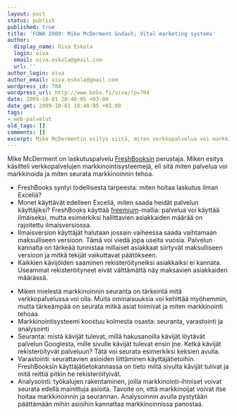 ```yaml
---
layout: post
status: publish
published: true
title: 'FOWA 2009: Mike McDerment &ndash; Vital marketing systems'
author:
  display_name: Oiva Eskola
  login: oiva
  email: oiva.eskola@gmail.com
  url: ''
author_login: oiva
author_email: oiva.eskola@gmail.com
wordpress_id: 704
wordpress_url: http://www.bobs.fi/oiva/?p=704
date: 2009-10-01 20:48:05 +03:00
date_gmt: 2009-10-01 18:48:05 +03:00
tags:
- web-palvelut
old_tags: []
comments: []
excerpt: Mike McDermentin esitys siitä, miten verkkopalvelua voi markkinoida ja miten seurata markkinoinnin tehoa.
---
```

<p>Mike McDerment on laskutuspalvelu <a href="http://www.freshbooks.com/">FreshBooksin</a> perustaja. Miken esitys käsitteli verkkopalvelujen markkinointisysteemejä, eli sitä miten palvelua voi markkinoida ja miten seurata markkinoinnin tehoa.</p>
<ul>
<li>FreshBooks syntyi todellisesta tarpeesta: miten hoitaa laskutus ilman Exceliä?</li>
<li>Monet käyttävät edelleen Exceliä, miten saada heidät palvelun käyttäjiksi? FreshBooks käyttää <a title="Wikipedia: freemium" href="http://fi.wikipedia.org/wiki/Freemium">freemium</a>-mallia: palvelua voi käyttää ilmaiseksi, mutta esimerkiksi hallittavien asiakkaiden määrää on rajoitettu ilmaisversiossa.</li>
<li>Ilmaisversion käyttäjät halutaan jossain vaiheessa saada vaihtamaan maksulliseen versioon. Tämä voi viedä jopa useita vuosia. Palvelun kannalta on tärkeää tunnistaa millaiset asiakkaat siirtyvät maksulliseen versioon ja mitkä tekijät vaikuttavat päätökseen.</li>
<li>Kaikkien kävijöiden saaminen rekisteröityneiksi asiakkaiksi ei kannata. Useammat rekisteröityneet eivät välttämättä näy maksavien asiakkaiden määrässä.</li>
</ul>
<ul>
<li>Miken mielestä markkinoinnin seuranta on tärkeintä mitä verkkopalvelussa voi olla. Muita ominaisuuksia voi kehittää myöhemmin, mutta tärkeämpää on seurata mitkä asiat toimivat ja miten markkinointi tehoaa.</li>
<li>Markkinointisysteemi koostuu kolmesta osasta: seuranta, varastointi ja analysointi</li>
<li>Seuranta: mistä kävijät tulevat, millä hakusanoilla kävijät löytävät palvelun Googlesta, mille sivulle kävijät tulevat ensin jne. Ketkä kävijät rekisteröityvät palveluun? Tätä voi seurata esimerkiksi keksien avulla.</li>
<li>Varastointi: seurattavien asioiden liittäminen käyttäjätietoihin. FreshBooksin käyttäjätietokannassa on tieto miltä sivulta kävijät tulivat ja mitä reittiä pitkin he rekisteröityivät.</li>
<li>Analysointi: työkalujen rakentaminen, joilla markkinointi-ihmiset voivat seurata edellä mainittuja asioita. Tavoite on, että markkinoijat voivat itse hoitaa markkinoinnin ja seurannan. Analysoinnin avulla pystytään päättämään mihin asioihin kannattaa markkinoinnissa panostaa.</li>
</ul>
